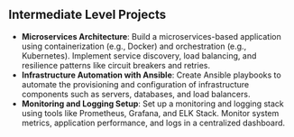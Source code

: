 ## Intermediate Level Projects

- **Microservices Architecture**: Build a microservices-based application using containerization (e.g., Docker) and orchestration (e.g., Kubernetes). Implement service discovery, load balancing, and resilience patterns like circuit breakers and retries.
- **Infrastructure Automation with Ansible**: Create Ansible playbooks to automate the provisioning and configuration of infrastructure components such as servers, databases, and load balancers.
- **Monitoring and Logging Setup**: Set up a monitoring and logging stack using tools like Prometheus, Grafana, and ELK Stack. Monitor system metrics, application performance, and logs in a centralized dashboard.
